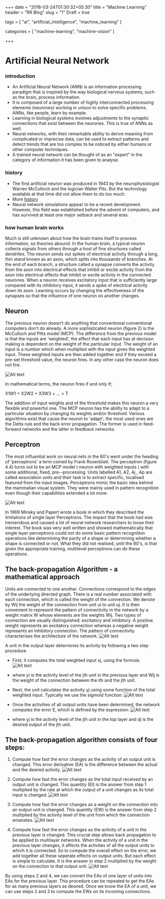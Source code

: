 +++
date = "2016-03-24T01:30:32+05:30"
title = "Machine Learning"
header = "RR Blog"
slug = "1"
Draft = true

tags = [ "ai", "artificial_intelligence", "machine_learning" ]

categories = [
  "machine-learning",
  "machine-vision"
]

+++

# Artificial Neural Network
### introduction
* An Artificial Neural Network (ANN) is an information processing paradigm that is inspired by the way biological nervous systems, such as the brain, process information. 
* It is composed of a large number of highly interconnected processing elements (neurones) working in unison to solve specific problems. ANNs, like people, learn by example.
* Learning in biological systems involves adjustments to the synaptic connections that exist between the neurones. This is true of ANNs as well. 
* Neural networks, with their remarkable ability to derive meaning from complicated or imprecise data, can be used to extract patterns and detect trends that are too complex to be noticed by either humans or other computer techniques. 
* A trained neural network can be thought of as an "expert" in the category of information it has been given to analyse.

### history
* The first artificial neuron was produced in 1943 by the neurophysiologist Warren McCulloch and the logician Walter Pits. But the technology available at that time did not allow them to do too much. 
* More [history](https://www.doc.ic.ac.uk/~nd/surprise_96/journal/vol4/cs11/report.html#Appendix%20A%20-%20Historical%20background%20in%20detail)
* Neural network simulations appear to be a recent development. However, this field was established before the advent of computers, and has survived at least one major setback and several eras. 

### how human brain works 
Much is still unknown about how the brain trains itself to process information, so theories abound. In the human brain, a typical neuron collects signals from others through a host of fine structures called dendrites. The neuron sends out spikes of electrical activity through a long, thin stand known as an axon, which splits into thousands of branches. At the end of each branch, a structure called a synapse converts the activity from the axon into electrical effects that inhibit or excite activity from the axon into electrical effects that inhibit or excite activity in the connected neurones. When a neuron receives excitatory input that is sufficiently large compared with its inhibitory input, it sends a spike of electrical activity down its axon. Learning occurs by changing the effectiveness of the synapses so that the influence of one neuron on another changes.

## Neuron 
The previous neuron doesn't do anything that conventional conventional computers don't do already. A more sophisticated neuron (figure 2) is the McCulloch and Pitts model (MCP). The difference from the previous model is that the inputs are 'weighted', the effect that each input has at decision making is dependent on the weight of the particular input. The weight of an input is a number which when multiplied with the input gives the weighted input. These weighted inputs are then added together and if they exceed a pre-set threshold value, the neuron fires. In any other case the neuron does not fire.

![Alt text](https://www.doc.ic.ac.uk/~nd/surprise_96/journal/vol4/cs11/report.mcp_neuron.jpg "Optional title")


In mathematical terms, the neuron fires if and only if;

X1W1 + X2W2 + X3W3 + ... > T

The addition of input weights and of the threshold makes this neuron a very flexible and powerful one. The MCP neuron has the ability to adapt to a particular situation by changing its weights and/or threshold. Various algorithms exist that cause the neuron to 'adapt'; the most used ones are the Delta rule and the back error propagation. The former is used in feed-forward networks and the latter in feedback networks. 

## Perceptron
The most influential work on neural nets in the 60's went under the heading of 'perceptrons' a term coined by Frank Rosenblatt. The perceptron (figure 4.4) turns out to be an MCP model ( neuron with weighted inputs ) with some additional, fixed, pre--processing. Units labelled A1, A2, Aj , Ap are called association units and their task is to extract specific, localised featured from the input images. Perceptrons mimic the basic idea behind the mammalian visual system. They were mainly used in pattern recognition even though their capabilities extended a lot more.

![Alt text](https://www.doc.ic.ac.uk/~nd/surprise_96/journal/vol4/cs11/report.perceptron.jpg "Optional title")

In 1969 Minsky and Papert wrote a book in which they described the limitations of single layer Perceptrons. The impact that the book had was tremendous and caused a lot of neural network researchers to loose their interest. The book was very well written and showed mathematically that single layer perceptrons could not do some basic pattern recognition operations like determining the parity of a shape or determining whether a shape is connected or not. What they did not realised, until the 80's, is that given the appropriate training, multilevel perceptrons can do these operations. 







## The back-propagation Algorithm - a mathematical approach
Units are connected to one another. Connections correspond to the edges of the underlying directed graph. There is a real number associated with each connection, which is called the weight of the connection. We denote by Wij the weight of the connection from unit ui to unit uj. It is then convenient to represent the pattern of connectivity in the network by a weight matrix W whose elements are the weights Wij. Two types of connection are usually distinguished: excitatory and inhibitory. A positive weight represents an excitatory connection whereas a negative weight represents an inhibitory connection. The pattern of connectivity characterises the architecture of the network.
![Alt text](https://www.doc.ic.ac.uk/~nd/surprise_96/journal/vol4/cs11/report.neural1.jpg "Optional title")

A unit in the output layer determines its activity by following a two step procedure.
* First, it computes the total weighted input xj, using the formula:
![Alt text](https://www.doc.ic.ac.uk/~nd/surprise_96/journal/vol4/cs11/report.equ1.jpg "Optional title")

* where yi is the activity level of the jth unit in the previous layer and Wij is the weight of the connection between the ith and the jth unit.


* Next, the unit calculates the activity yj using some function of the total weighted input. Typically we use the sigmoid function:
![Alt text](https://www.doc.ic.ac.uk/~nd/surprise_96/journal/vol4/cs11/report.equ2.jpg "Optional title")

* Once the activities of all output units have been determined, the network computes the error E, which is defined by the expression:
![Alt text](https://www.doc.ic.ac.uk/~nd/surprise_96/journal/vol4/cs11/report.equ3.jpg "Optional title")
* where yj is the activity level of the jth unit in the top layer and dj is the desired output of the jth unit.



## The back-propagation algorithm consists of four steps:

1. Compute how fast the error changes as the activity of an output unit is changed. This error derivative (EA) is the difference between the actual and the desired activity.
![Alt text](https://www.doc.ic.ac.uk/~nd/surprise_96/journal/vol4/cs11/report.equ4.jpg "Optional title")

2. Compute how fast the error changes as the total input received by an output unit is changed. This quantity (EI) is the answer from step 1 multiplied by the rate at which the output of a unit changes as its total input is changed.
![Alt text](https://www.doc.ic.ac.uk/~nd/surprise_96/journal/vol4/cs11/report.equ5.jpg "Optional title")

3. Compute how fast the error changes as a weight on the connection into an output unit is changed. This quantity (EW) is the answer from step 2 multiplied by the activity level of the unit from which the connection emanates.
![Alt text](https://www.doc.ic.ac.uk/~nd/surprise_96/journal/vol4/cs11/report.equ6.jpg "Optional title")

4. Compute how fast the error changes as the activity of a unit in the previous layer is changed. This crucial step allows back propagation to be applied to multilayer networks. When the activity of a unit in the previous layer changes, it affects the activites of all the output units to which it is connected. So to compute the overall effect on the error, we add together all these seperate effects on output units. But each effect is simple to calculate. It is the answer in step 2 multiplied by the weight on the connection to that output unit.
![Alt text](https://www.doc.ic.ac.uk/~nd/surprise_96/journal/vol4/cs11/report.equ7.jpg "Optional title")

By using steps 2 and 4, we can convert the EAs of one layer of units into EAs for the previous layer. This procedure can be repeated to get the EAs for as many previous layers as desired. Once we know the EA of a unit, we can use steps 2 and 3 to compute the EWs on its incoming connections.


